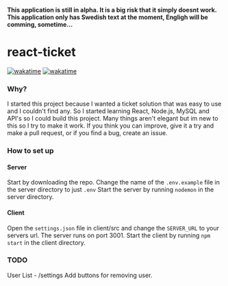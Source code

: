 **This application is still in alpha. It is a big risk that it simply doesnt work.**
**This application only has Swedish text at the moment, Engligh will be comming, sometime...**
# react-ticket

[![wakatime](https://wakatime.com/badge/user/fcf09b34-3e52-435a-8e43-d39b7209274c/project/769231f3-a869-4b0d-89d5-11e9308a81e1.svg)](https://wakatime.com/badge/user/fcf09b34-3e52-435a-8e43-d39b7209274c/project/769231f3-a869-4b0d-89d5-11e9308a81e1)
[![wakatime](https://wakatime.com/badge/user/fcf09b34-3e52-435a-8e43-d39b7209274c/project/d69a46ee-2ccf-4115-a998-c12863a7d7ac.svg)](https://wakatime.com/badge/user/fcf09b34-3e52-435a-8e43-d39b7209274c/project/d69a46ee-2ccf-4115-a998-c12863a7d7ac)

### Why?
I started this project because I wanted a ticket solution that was easy to use and I couldn't find any. So I started learning React, Node.js, MySQL and API's so I could build this project. Many things aren't elegant but im new to this so I try to make it work. If you think you can improve, give it a try and make a pull request, or if you find a bug, create an issue.

### How to set up
#### Server
Start by downloading the repo.
Change the name of the `.env.example` file in the server directory to just `.env`
Start the server by running `nodemon` in the server directory.

#### Client
Open the `settings.json` file in client/src and change the `SERVER_URL` to your servers url. The server runs on port 3001.
Start the client by running `npm start` in the client directory.

### TODO
User List - /settings
Add buttons for removing user.